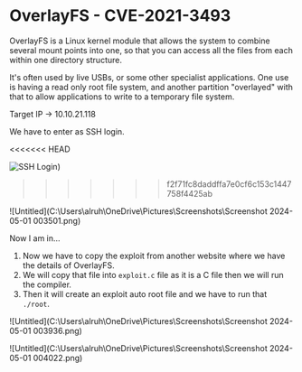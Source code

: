 # OverlayFS - CVE-2021-3493

OverlayFS is a Linux kernel module that allows the system to combine several mount points into one, so that you can access all the files from each within one directory structure.

It's often used by live USBs, or some other specialist applications. One use is having a read only root file system, and another partition "overlayed" with that to allow applications to write to a temporary file system.

Target IP → 10.10.21.118

We have to enter as SSH login.

<<<<<<< HEAD

![SSH Login](https://file.notion.so/f/f/5d906636-81a3-4aac-a81d-168203a65f27/529beff6-c0c4-4d32-b8f1-f301a574bf3b/Screenshot_2024-05-01_003405.png?id=84d22caa-33d3-43e2-bd11-e5f713d6f5f8&table=block&spaceId=5d906636-81a3-4aac-a81d-168203a65f27&expirationTimestamp=1714694400000&signature=Dk4n9ZUEg-8nutFgXbZWDokMF5VEmP2u7O1lVw8oSa8&downloadName=Screenshot+2024-05-01+003405.png))
>>>>>>> f2f71fc8daddffa7e0cf6c153c1447758f4425ab

![Untitled](C:\Users\alruh\OneDrive\Pictures\Screenshots\Screenshot 2024-05-01 003501.png)

Now I am in…

1. Now we have to copy the exploit from another website where we have the details of OverlayFS.
2. We will copy that file into `exploit.c` file as it is a C file then we will run the compiler.
3. Then it will create an exploit auto root file and we have to run that `./root`.

![Untitled](C:\Users\alruh\OneDrive\Pictures\Screenshots\Screenshot 2024-05-01 003936.png)

![Untitled](C:\Users\alruh\OneDrive\Pictures\Screenshots\Screenshot 2024-05-01 004022.png)
